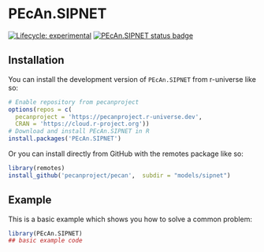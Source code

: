 # PEcAn.SIPNET

<!-- badges: start -->

[![Lifecycle: experimental](https://img.shields.io/badge/lifecycle-experimental-orange.svg)](https://lifecycle.r-lib.org/articles/stages.html#experimental)
[![PEcAn.SIPNET status badge](https://pecanproject.r-universe.dev/badges/PEcAn.SIPNET)](https://pecanproject.r-universe.dev)

<!-- badges: end -->

## Installation

You can install the development version of `PEcAn.SIPNET` from r-universe like so:

``` r
# Enable repository from pecanproject
options(repos = c(
  pecanproject = 'https://pecanproject.r-universe.dev',
  CRAN = 'https://cloud.r-project.org'))
# Download and install PEcAn.SIPNET in R
install.packages('PEcAn.SIPNET')
```

Or you can install directly from GitHub with the remotes package like so:

``` r
library(remotes)
install_github('pecanproject/pecan',  subdir = "models/sipnet")
```

## Example

This is a basic example which shows you how to solve a common problem:

``` r
library(PEcAn.SIPNET)
## basic example code
```
